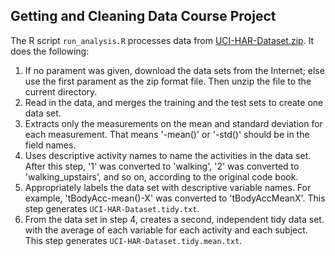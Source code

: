 ## Getting and Cleaning Data Course Project

The R script `run_analysis.R` processes data from [UCI-HAR-Dataset.zip](https://d396qusza40orc.cloudfront.net/getdata%2Fprojectfiles%2FUCI%20HAR%20Dataset.zip).
It does the following:

1. If no parament was given, download the data sets from the Internet; else use
   the first parament as the zip format file. Then unzip the file to the
   current directory.
2. Read in the data, and merges the training and the test sets to create one
   data set.
3. Extracts only the measurements on the mean and standard deviation for each
   measurement. That means '-mean()' or '-std()' should be in the field names.
4. Uses descriptive activity names to name the activities in the data set.
   After this step, '1' was converted to 'walking', '2' was converted to
   'walking_upstairs', and so on, according to the original code book.
5. Appropriately labels the data set with descriptive variable names. For
   example, 'tBodyAcc-mean()-X' was converted to 'tBodyAccMeanX'. This step
   generates `UCI-HAR-Dataset.tidy.txt`.
6. From the data set in step 4, creates a second, independent tidy data set.
   with the average of each variable for each activity and each subject. This
   step generates `UCI-HAR-Dataset.tidy.mean.txt`.

